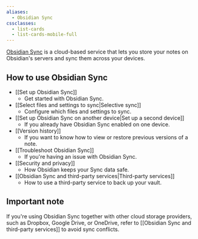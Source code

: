 ```yaml
---
aliases:
  - Obsidian Sync
cssclasses:
  - list-cards
  - list-cards-mobile-full
---
```

[Obsidian Sync](https://obsidian.md/sync) is a cloud-based service that lets you store your notes on Obsidian's servers and sync them across your devices.

## How to use Obsidian Sync

- [[Set up Obsidian Sync]]
	- Get started with Obsidian Sync.
- [[Select files and settings to sync|Selective sync]]
	- Configure which files and settings to sync.
- [[Set up Obsidian Sync on another device|Set up a second device]]
	- If you already have Obsidian Sync enabled on one device.
- [[Version history]]
	- If you want to know how to view or restore previous versions of a note.
- [[Troubleshoot Obsidian Sync]]
	- If you're having an issue with Obsidian Sync.
- [[Security and privacy]]
	- How Obsidian keeps your Sync data safe.
- [[Obsidian Sync and third-party services|Third-party services]]
	- How to use a third-party service to back up your vault.

## Important note

If you're using Obsidian Sync together with other cloud storage providers, such as Dropbox, Google Drive, or OneDrive, refer to [[Obsidian Sync and third-party services]] to avoid sync conflicts.
